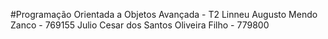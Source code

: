 #Programação Orientada a Objetos Avançada - T2
Linneu Augusto Mendo Zanco - 769155
Julio Cesar dos Santos Oliveira Filho - 779800 
